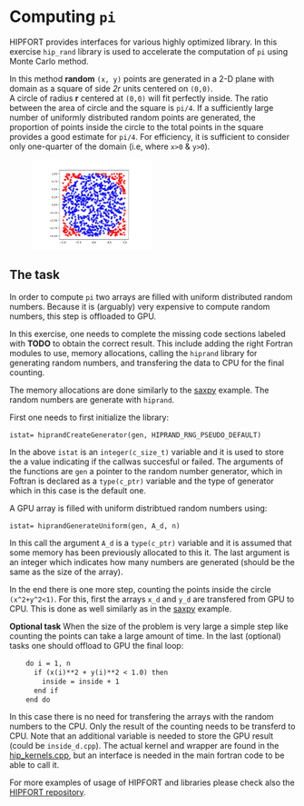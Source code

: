 # Computing `pi`

HIPFORT provides interfaces for various highly optimized library. In this exercise `hip_rand` library is used to accelerate the computation of `pi` using Monte Carlo method. 

In this method **random** `(x, y)` points are generated in a 2-D plane with domain as a square of side *2r* units centered on `(0,0)`.  
A circle of radius **r** centered at `(0,0)` will fit perfectly inside. The ratio between the area of circle and the square is `pi/4`. If a sufficiently large number of uniformly distributed random points are generated, the proportion of points inside the circle to the total points in the square provides a good estimate for `pi/4`. For efficiency, it is sufficient to consider only one-quarter of the domain  (i.e, where  `x>0` & `y>0`).

<figure>
  <img src="img/pi_MC.png" width="50%" alt="Pi Monte Carlo">
  <figcaption> </figcaption>
</figure>


## The task

In order to compute `pi` two arrays are filled with uniform distributed random numbers. Because it is (arguably) very expensive to compute random numbers, this step is offloaded to GPU. 

In this exercise, one needs to complete the missing code sections labeled with **TODO** to obtain the correct result. This include adding the right Fortran modules to use, memory allocations, calling the `hiprand` library for generating random numbers, and transfering the data to CPU for the final counting. 

The memory allocations are done similarly to the [saxpy](../saxpy/hip) example. The random numbers are generate with `hiprand`. 

First one needs to first initialize the library:
```
istat= hiprandCreateGenerator(gen, HIPRAND_RNG_PSEUDO_DEFAULT)
```
In the above `istat` is an `integer(c_size_t)` variable and it is used to store the a value indicating if the callwas succesful or failed. The arguments of the functions are `gen` a pointer to the random number generator, which in Foftran is declared as a `type(c_ptr)` variable and the type of generator which in this case is the default one. 

A GPU array is filled with uniform distribtued random numbers using:
```
istat= hiprandGenerateUniform(gen, A_d, n)
```
In this call the argument `A_d` is a `type(c_ptr)` variable and it is assumed that some memory has been previously allocated to this it. The last argument is an integer which indicates how many numbers are generated (should be the same as the size of the array). 

In the end there is one more step, counting the points inside the circle `(x^2+y^2<1)`. For this, first the arrays `x_d` and `y_d` are transfered from GPU to CPU. This is done as well similarly as in  the [saxpy](../saxpy/hip) example.

**Optional task** When the size of the problem is very large a simple step like counting the points can take a large amount of time. 
In the last (optional) tasks one should offload to GPU the final loop:
```
    do i = 1, n
      if (x(i)**2 + y(i)**2 < 1.0) then
        inside = inside + 1
      end if
    end do
```
In this case there is no need for transfering the arrays with the random numbers to the CPU. Only the result of the counting needs to be transferd to CPU. 
Note that an additional variable is needed to store the GPU result (could be `inside_d.cpp`).
The actual kernel and wrapper are found in the [hip_kernels.cpp](hip_kernels.cpp), but an interface is needed in the main fortran code to be able to call it.

For more examples of usage of HIPFORT and libraries please check also the [HIPFORT repository](https://github.com/ROCmSoftwarePlatform/hipfort/tree/develop/test).
